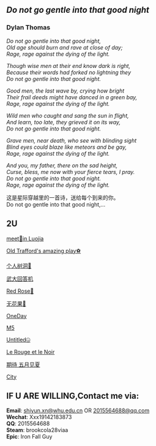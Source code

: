 ## *Do not go gentle into that good night*  
###   Dylan Thomas
*Do not go gentle into that good night,   
Old age should burn and rave at close of day;    
Rage, rage against the dying of the light.*

*Though wise men at their end know dark is right,  
Because their words had forked no lightning they  
Do not go gentle into that good night.*   

*Good men, the last wave by, crying how bright  
Their frail deeds might have danced in a green bay,   
Rage, rage against the dying of the light.*  

*Wild men who caught and sang the sun in flight,  
And learn, too late, they grieved it on its way,  
Do not go gentle into that good night.* 

*Grave men, near death, who see with blinding sight  
Blind eyes could blaze like meteors and be gay,  
Rage, rage against the dying of the light.*

*And you, my father, there on the sad height,   
Curse, bless, me now with your fierce tears, I pray.  
Do not go gentle into that good night.  
Rage, rage against the dying of the light.*

这是星际穿越里的一首诗，送给每个到来的你。  
Do not go gentle into that good night,...


## 2U
[meet🦊in Luojia](/2U/Luoluo/Luoluo.md)

[Old Trafford's amazing play⚽](/2U/Ronaldo_hattrick/Ronaldo_hattrick.md)

[个人树洞🌚](/2U/2u/2u.md)

[武大回答机](https://mp.weixin.qq.com/s/2MfK2Wv3ZuGfdfPaVm6q9w)

[Red Rose🌹](/2U/Redrose/Redrose.md)

[无花果🥜](/2U/Fig/Fig.md)

[OneDay](/2U/Zhenghua/Zhenghua.md)

[M5](/2U/M5/M5.md)

[Untitled🤐](/2U/Untitled/Untitled.md)

[Le Rouge et le Noir](/2U/Red_Black/Red_Black.md)

[期待 五月见夏](/2U/Mayday/Mayday.md)

[City](/2U/City/City.md)

## IF U ARE WILLING,Contact me via:  
**Email**: shiyun.xn@whu.edu.cn OR 2015564688@qq.com   
**Wechat**: Xxx19142183873   
**QQ**: 2015564688  
**Steam**: brookcola28viaa  
**Epic**: Iron Fall Guy

